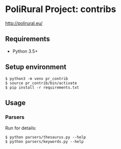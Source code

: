 # PoliRural Project: contribs

http://polirural.eu/

## Requirements
* Python 3.5+

## Setup environment

    $ python3 -m venv pr_contrib
    $ source pr_contrib/bin/activate
    $ pip install -r requirements.txt

## Usage

### Parsers

Run for details:

    $ python parsers/thesaurus.py --help
    $ python parsers/keywords.py --help
